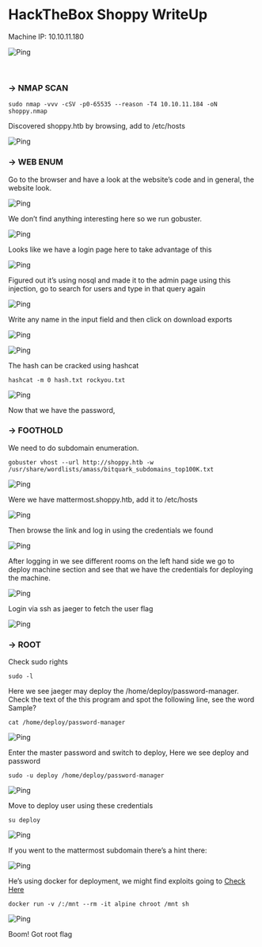 # HackTheBox Shoppy WriteUp
Machine IP: 10.10.11.180

![Ping](images/img(1).png?raw=true "Ping")

<br/>

### -> NMAP SCAN

```
sudo nmap -vvv -cSV -p0-65535 --reason -T4 10.10.11.184 -oN shoppy.nmap
```

Discovered shoppy.htb by browsing, add to /etc/hosts

![Ping](images/img(2).png?raw=true "hosts")

### -> WEB ENUM

Go to the browser and have a look at the website’s code and in general, the website look. 

![Ping](images/img(3).png?raw=true "hosts")

We don’t find anything interesting here so we run gobuster.

![Ping](images/img(4).png?raw=true "hosts")

Looks like we have a login page here to take advantage of this

![Ping](images/img(5).png?raw=true "hosts")

Figured out it’s using nosql and made it to the admin page using this injection, go to search for users and type in that query again

![Ping](images/img(6).png?raw=true "hosts")

Write any name in the input field and then click on download exports

![Ping](images/img(7).png?raw=true "hosts")

![Ping](images/img(8).png?raw=true "hosts")

The hash can be cracked using hashcat

```
hashcat -m 0 hash.txt rockyou.txt
```

![Ping](images/img(9).png?raw=true "hosts")

Now that we have the password, 

### -> FOOTHOLD

We need to do subdomain enumeration.

```
gobuster vhost --url http://shoppy.htb -w /usr/share/wordlists/amass/bitquark_subdomains_top100K.txt
```

![Ping](images/img(11).png?raw=true "hosts")

Were we have mattermost.shoppy.htb, add it to /etc/hosts

![Ping](images/img(10).png?raw=true "hosts")

Then browse the link and log in using the credentials we found

![Ping](images/img(12).png?raw=true "hosts")

After logging in we see different rooms on the left hand side we go to deploy machine section and see that we have the credentials for deploying the machine.

![Ping](images/img(13).png?raw=true "hosts")

Login via ssh as jaeger to fetch the user flag

![Ping](images/img(14).png?raw=true "hosts")

### -> ROOT

Check sudo rights
```
sudo -l
```
Here we see jaeger may deploy the /home/deploy/password-manager. Check the text of the this program and spot the following line, see the word Sample?
```
cat /home/deploy/password-manager
```
![Ping](images/img(16).png?raw=true "hosts")

Enter the master password and switch to deploy, Here we see deploy and password

```
sudo -u deploy /home/deploy/password-manager 
```

![Ping](images/img(17).png?raw=true "hosts")

Move to deploy user using these credentials 

```
su deploy
```

![Ping](images/img(18).png?raw=true "hosts")

If you went to the mattermost subdomain there’s a hint there:

![Ping](images/img(19).png?raw=true "hosts")

He’s using docker for deployment, we might find exploits going to [Check Here](https://gtfobins.github.io/#docker)

```
docker run -v /:/mnt --rm -it alpine chroot /mnt sh
```

![Ping](images/img(20).png?raw=true "hosts")

Boom! Got root flag
